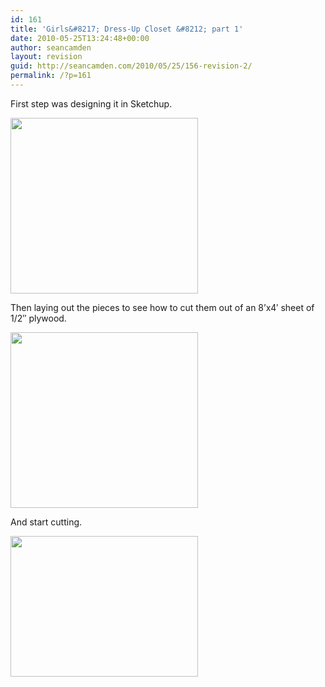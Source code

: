 ```yaml
---
id: 161
title: 'Girls&#8217; Dress-Up Closet &#8212; part 1'
date: 2010-05-25T13:24:48+00:00
author: seancamden
layout: revision
guid: http://seancamden.com/2010/05/25/156-revision-2/
permalink: /?p=161
---
```

First step was designing it in Sketchup.
  
<img src="http://seancamden.com/wp-content/uploads/2010/05/girls-closet3-300x281.jpg" alt="" title="Dress-up closet initial design" width="300" height="281" class="alignleft size-medium wp-image-157" />
  
Then laying out the pieces to see how to cut them out of an 8&#8217;x4&#8242; sheet of 1/2&#8243; plywood.
  
<img src="http://seancamden.com/wp-content/uploads/2010/05/girls-closet4-300x281.jpg" alt="" title="Dress-up closet exploded view" width="300" height="281" class="alignleft size-medium wp-image-158" />
  
And start cutting.
  
[<img src="http://seancamden.com/wp-content/uploads/2010/05/2010-05-25-12.20.35-300x225.jpg" alt="" title="Pieces of wood" width="300" height="225" class="alignleft size-medium wp-image-159" />](http://seancamden.com/wp-content/uploads/2010/05/2010-05-25-12.20.35.jpg)